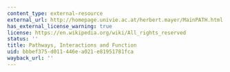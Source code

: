 ```yaml
---
content_type: external-resource
external_url: http://homepage.univie.ac.at/herbert.mayer/MainPATH.html
has_external_license_warning: true
license: https://en.wikipedia.org/wiki/All_rights_reserved
status: ''
title: Pathways, Interactions and Function
uid: bbbef375-d011-446e-a021-e81951781fca
wayback_url: ''
---
```

